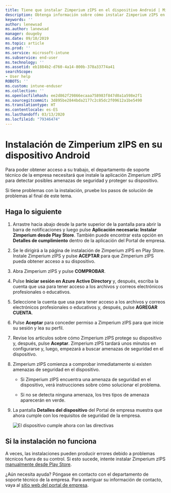 ```yaml
---
title: Tiene que instalar Zimperium zIPS en el dispositivo Android | Microsoft Docs
description: Obtenga información sobre cómo instalar Zimperium zIPS en el dispositivo Android.
keywords: ''
author: lenewsad
ms.author: lanewsad
manager: dougeby
ms.date: 09/10/2019
ms.topic: article
ms.prod: ''
ms.service: microsoft-intune
ms.subservice: end-user
ms.technology: ''
ms.assetid: eb1884b2-d760-4a14-800b-378a33774a41
searchScope:
- User help
ROBOTS: ''
ms.custom: intune-enduser
ms.collection: ''
ms.openlocfilehash: ee2d862f29866ecaaa758983f847d0a1a598e2f1
ms.sourcegitcommit: 3d895be2844bda2177c2c85dc2f09612a1be5490
ms.translationtype: HT
ms.contentlocale: es-ES
ms.lasthandoff: 03/13/2020
ms.locfileid: "79346474"
---
```

# <a name="install-zimperium-zips-on-your-android-device"></a>Instalación de Zimperium zIPS en su dispositivo Android

Para poder obtener acceso a su trabajo, el departamento de soporte técnico de la empresa necesitará que instale la aplicación Zimperium zIPS para detectar posibles amenazas de seguridad y proteger su dispositivo.

Si tiene problemas con la instalación, pruebe los pasos de solución de problemas al final de este tema.

## <a name="what-you-need-to-do"></a>Haga lo siguiente

1. Arrastre hacia abajo desde la parte superior de la pantalla para abrir la barra de notificaciones y luego pulse **Aplicación necesaria: Instalar Zimperium desde Play Store**. También puede encontrar esta opción en __Detalles de cumplimiento__ dentro de la aplicación del Portal de empresa.

2. Se le dirigirá a la página de instalación de Zimperium zIPS en Play Store. Instale Zimperium zIPS y pulse **ACEPTAR** para que Zimperium zIPS pueda obtener acceso a su dispositivo.

3. Abra Zimperium zIPS y pulse **COMPROBAR**.

4. Pulse **Iniciar sesión en Azure Active Directory** y, después, escriba la cuenta que usa para tener acceso a los archivos y correos electrónicos profesionales o educativos.

5. Seleccione la cuenta que usa para tener acceso a los archivos y correos electrónicos profesionales o educativos y, después, pulse **AGREGAR CUENTA**.

6. Pulse **Aceptar** para conceder permiso a Zimperium zIPS para que inicie su sesión y lea su perfil.

7. Revise los artículos sobre cómo Zimperium zIPS protege su dispositivo y, después, pulse **Aceptar**. Zimperium zIPS tardará unos minutos en configurarse y, luego, empezará a buscar amenazas de seguridad en el dispositivo.

8. Zimperium zIPS comienza a comprobar inmediatamente si existen amenazas de seguridad en el dispositivo.

   * Si Zimperium zIPS encuentra una amenaza de seguridad en el dispositivo, verá instrucciones sobre cómo solucionar el problema.

   * Si no se detecta ninguna amenaza, los tres tipos de amenaza aparecerán en verde.

11. La pantalla **Detalles del dispositivo** del Portal de empresa muestra que ahora cumple con los requisitos de seguridad de la empresa.

    ![El dispositivo cumple ahora con las directivas](./media/mtd-device-now-compliant-android.png)

## <a name="if-the-installation-doesnt-work"></a>Si la instalación no funciona

A veces, las instalaciones pueden producir errores debido a problemas técnicos fuera de su control. Si esto sucede, intente instalar Zimperium zIPS [manualmente desde Play Store](https://play.google.com/store/apps/details?id=com.zimperium.zips).

¿Aún necesita ayuda? Póngase en contacto con el departamento de soporte técnico de la empresa. Para averiguar su información de contacto, vaya al [sitio web del portal de empresa](https://go.microsoft.com/fwlink/?linkid=2010980).
